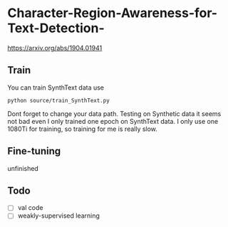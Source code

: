 # Character-Region-Awareness-for-Text-Detection-
https://arxiv.org/abs/1904.01941

## Train
You can train SynthText data use

```
python source/train_SynthText.py
```

Dont forget to change your data path.
Testing on Synthetic data it seems not bad even I only trained one epoch on SynthText data. 
I only use one 1080Ti for training, so training for me is really slow. 

## Fine-tuning
unfinished

## Todo
- [ ] val code
- [ ] weakly-supervised learning